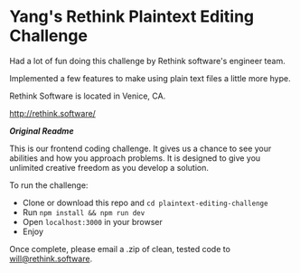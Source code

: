 # Yang's Rethink Plaintext Editing Challenge

Had a lot of fun doing this challenge by Rethink software's engineer team. 

Implemented a few features to make using plain text files a little more hype.

Rethink Software is located in Venice, CA.

http://rethink.software/

***Original Readme***

This is our frontend coding challenge. It gives us a chance to see your abilities and how you approach problems. It is designed to give you unlimited creative freedom as you develop a solution.

To run the challenge:
- Clone or download this repo and `cd plaintext-editing-challenge`
- Run `npm install && npm run dev`
- Open `localhost:3000` in your browser
- Enjoy

Once complete, please email a .zip of clean, tested code to will@rethink.software.

